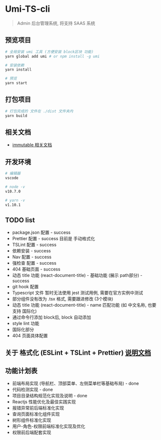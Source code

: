 # Umi-TS-cli
> Admin 后台管理系统, 将支持 SAAS 系统

## 预览项目

```bash
# 全局安装 umi 工具 (方便安装 block区块 功能)
yarn global add umi # or npm install -g umi

# 安装依赖
yarn install

# 预览
yarn start
```

## 打包项目

```bash
# 打包完成的 文件在 ./dist 文件夹内
yarn build
```

## 相关文档
* [immutable 相关文档](./docs/immutable.md)

## 开发环境
```bash
# 编辑器
vscode

# node -v
v10.7.0

# yarn -v
v1.10.1
```


## TODO list
* package.json 配置 - success
* Prettier 配置 - success 目前是 手动格式化
* TSLint 配置 - success
* 依赖安装 - success
* Nav 配置 - success
* 强检查 配置 - success
* 404 基础页面 - success
* 动态 title 功能 (react-document-title) - 基础功能 (展示 path部分) - success
* git hook 配置
* Typescript 文件 暂时无法使用 jest 测试用例, 需要在官方实例中测试
* 部分组件没有改为 .tsx 格式, 需要跟进修改 (3个模块)
* 动态 title 功能 (react-document-title) - name 匹配功能 (如 中文名称, 也要支持 国际化)
* 通过命令行添加 block后, block 自动添加
* style lint 功能
* 国际化部分
* 404 页面具体配置

## 关于 格式化 (ESLint + TSLint + Prettier) [说明文档](./docs/format.md)

## 功能计划表
* 前端布局实现 (导航栏、顶部菜单、左侧菜单栏等基础布局) - done
* 代码检测实现 - done
* 项目目录结构规范化实现及说明 - done
* Reactjs 性能优化及最佳实践实现
* 报错异常前后端标准化实现
* 查询页面标准化组件实现
* 树形组件标准化实现
* 用户-角色-权限前端标准化实现及优化
* 权限前后端配套实现
